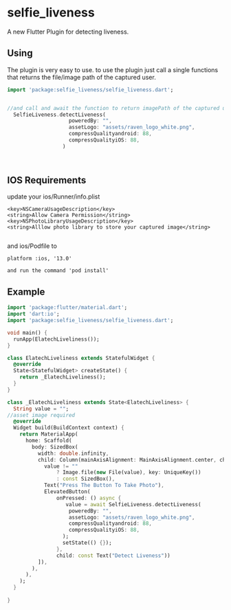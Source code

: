 # selfie_liveness

A new Flutter Plugin for detecting liveness.




## Using


The plugin is very easy to use. to use the plugin  just call a single functions that returns the file/image path of the captured user. 


```dart
import 'package:selfie_liveness/selfie_liveness.dart';


//and call and await the function to return imagePath of the captured user
  SelfieLiveness.detectLiveness(
                    poweredBy: "",
                    assetLogo: "assets/raven_logo_white.png",
                    compressQualityandroid: 88,
                    compressQualityiOS: 88,
                  )

 
```


## IOS Requirements

update your ios/Runner/info.plist

```
<key>NSCameraUsageDescription</key>
<string>Allow Camera Permission</string>
<key>NSPhotoLibraryUsageDescription</key>
<string>Alllow photo library to store your captured image</string>


```

and ios/Podfile to

```
platform :ios, '13.0'

and run the command 'pod install'

```

 


## Example


```dart
import 'package:flutter/material.dart';
import 'dart:io';
import 'package:selfie_liveness/selfie_liveness.dart';

void main() {
  runApp(ElatechLiveliness());
}

class ElatechLiveliness extends StatefulWidget {
  @override
  State<StatefulWidget> createState() {
    return _ElatechLiveliness();
  }
}

class _ElatechLiveliness extends State<ElatechLiveliness> {
  String value = "";
//asset image required
  @override
  Widget build(BuildContext context) {
    return MaterialApp(
      home: Scaffold(
        body: SizedBox(
          width: double.infinity,
          child: Column(mainAxisAlignment: MainAxisAlignment.center, children: [
            value != ""
                ? Image.file(new File(value), key: UniqueKey())
                : const SizedBox(),
            Text("Press The Button To Take Photo"),
            ElevatedButton(
                onPressed: () async {
                   value = await SelfieLiveness.detectLiveness(
                    poweredBy: "",
                    assetLogo: "assets/raven_logo_white.png",
                    compressQualityandroid: 88,
                    compressQualityiOS: 88,
                  );
                  setState(() {});
                },
                child: const Text("Detect Liveness"))
          ]),
        ),
      ),
    );
  }
 
}

```

